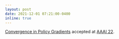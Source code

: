 ```yaml
---
layout: post
date: 2021-12-01 07:21:00-0400
inline: true
---
```


[Convergence in Policy Gradients](/publications/#zhang2022convergence) accepted at [AAAI 22](https://aaai.org/Conferences/AAAI-22/).
